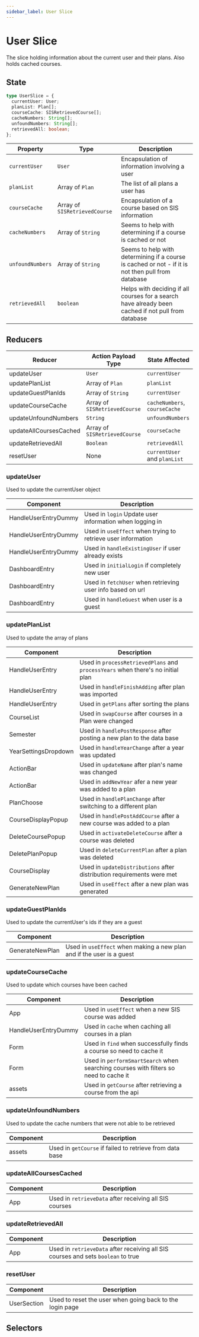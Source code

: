 ```yaml
---
sidebar_label: User Slice
---
```


# User Slice

The slice holding information about the current user and their plans. Also holds cached
courses.

## State

```typescript
type UserSlice = {
  currentUser: User;
  planList: Plan[];
  courseCache: SISRetrievedCourse[];
  cacheNumbers: String[];
  unfoundNumbers: String[];
  retrievedAll: boolean;
};
```

| Property         | Type                          | Description                                                                                        |
| ---------------- | ----------------------------- | -------------------------------------------------------------------------------------------------- |
| `currentUser`    | `User`                        | Encapsulation of information involving a user                                                      |
| `planList`       | Array of `Plan`               | The list of all plans a user has                                                                   |
| `courseCache`    | Array of `SISRetrievedCourse` | Encapsulation of a course based on SIS information                                                 |
| `cacheNumbers`   | Array of `String`             | Seems to help with determining if a course is cached or not                                        |
| `unfoundNumbers` | Array of `String`             | Seems to help with determining if a course is cached or not - if it is not then pull from database |
| `retrievedAll`   | `boolean`                     | Helps with deciding if all courses for a search have already been cached if not pull from database |

## Reducers

| Reducer                | Action Payload Type               | State Affected                        |
|------------------------|-----------------------------------|---------------------------------------|
| updateUser             | ```User```                        | ```currentUser```                     |
| updatePlanList         | Array of ```Plan```               | ```planList```                        |
| updateGuestPlanIds     | Array of ```String```             | ```currentUser```                     |
| updateCourseCache      | Array of ```SISRetrievedCourse``` | ```cacheNumbers```, ```courseCache``` |
| updateUnfoundNumbers   | ```String```                      | ```unfoundNumbers```                  |
| updateAllCoursesCached | Array of ```SISRetrievedCourse``` | ```courseCache```                     |
| updateRetrievedAll     | ```Boolean```                     | ```retrievedAll```                    |
| resetUser              | None                              | ```currentUser``` and ```planList```  |

### updateUser
Used to update the currentUser object

| Component            | Description                                                      |
|----------------------|------------------------------------------------------------------|
| HandleUserEntryDummy | Used in ```login``` Update user information when logging in      |
| HandleUserEntryDummy | Used in ```useEffect``` when trying to retrieve user information |
| HandleUserEntryDummy | Used in ```handleExistingUser``` if user already exists          |
| DashboardEntry       | Used in ```initialLogin``` if completely new user                |
| DashboardEntry       | Used in ```fetchUser``` when retrieving user info based on url   |
| DashboardEntry       | Used in ```handleGuest``` when user is a guest                   |

### updatePlanList
Used to update the array of plans

| Component            | Description                                                                             |
|----------------------|-----------------------------------------------------------------------------------------|
| HandleUserEntry      | Used in ```processRetrievedPlans``` and ```processYears``` when there's no initial plan |
| HandleUserEntry      | Used in ```handleFinishAdding``` after plan was imported                                |
| HandleUserEntry      | Used in ```getPlans``` after sorting the plans                                          |
| CourseList           | Used in ```swapCourse``` after courses in a Plan were changed                           |
| Semester             | Used in ```handlePostResponse``` after posting a new plan to the data base              |
| YearSettingsDropdown | Used in ```handleYearChange``` after a year was updated                                 |
| ActionBar            | Used in ```updateName``` after plan's name was changed                                  |
| ActionBar            | Used in ```addNewYear``` afer a new year was added to a plan                            |
| PlanChoose           | Used in ```handlePlanChange``` after switching to a different plan                      |
| CourseDisplayPopup   | Used in ```handlePostAddCourse``` after a new course was added to a plan                |
| DeleteCoursePopup    | Used in ```activateDeleteCourse``` after a course was deleted                           |
| DeletePlanPopup      | Used in ```deleteCurrentPlan``` after a plan was deleted                                |
| CourseDisplay        | Used in ```updateDistributions``` after distribution requirements were met              |
| GenerateNewPlan      | Used in ```useEffect``` after a new plan was generated                                  |

### updateGuestPlanIds
Used to update the currentUser's ids if they are a guest

| Component       | Description                                                               |
|-----------------|---------------------------------------------------------------------------|
| GenerateNewPlan | Used in ```useEffect``` when making a new plan and if the user is a guest |

### updateCourseCache
Used to update which courses have been cached

| Component            | Description                                                                              |
|----------------------|------------------------------------------------------------------------------------------|
| App                  | Used in ```useEffect``` when a new SIS course was added                                  |
| HandleUserEntryDummy | Used in ```cache``` when caching all courses in a plan                                   |
| Form                 | Used in ```find``` when successfully finds a course so need to cache it                  |
| Form                 | Used in ```performSmartSearch``` when searching courses with filters so need to cache it |
| assets               | Used in ```getCourse``` after retrieving a course from the api                           |

### updateUnfoundNumbers
Used to update the cache numbers that were not able to be retrieved

| Component | Description                                                  |
|-----------|--------------------------------------------------------------|
| assets    | Used in ```getCourse``` if failed to retrieve from data base |

### updateAllCoursesCached

| Component | Description                                                |
|-----------|------------------------------------------------------------|
| App       | Used in ```retrieveData``` after receiving all SIS courses |

### updateRetrievedAll

| Component | Description                                                                               |
|-----------|-------------------------------------------------------------------------------------------|
| App       | Used in ```retrieveData``` after receiving all SIS courses and sets ```boolean``` to true |

### resetUser

| Component   | Description                                              |
|-------------|----------------------------------------------------------|
| UserSection | Used to reset the user when going back to the login page |

## Selectors
